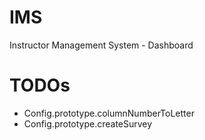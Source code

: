 # IMS
Instructor Management System - Dashboard

TODOs
======
 - Config.prototype.columnNumberToLetter
 - Config.prototype.createSurvey